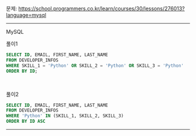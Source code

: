 문제: https://school.programmers.co.kr/learn/courses/30/lessons/276013?language=mysql

---

MySQL

풀이1
```SQL
SELECT ID, EMAIL, FIRST_NAME, LAST_NAME
FROM DEVELOPER_INFOS
WHERE SKILL_1 = 'Python' OR SKILL_2 = 'Python' OR SKILL_3 = 'Python'
ORDER BY ID;
```
&nbsp;

풀이2
```SQL
SELECT ID, EMAIL, FIRST_NAME, LAST_NAME
FROM DEVELOPER_INFOS
WHERE 'Python' IN (SKILL_1, SKILL_2, SKILL_3)
ORDER BY ID ASC
```

---
